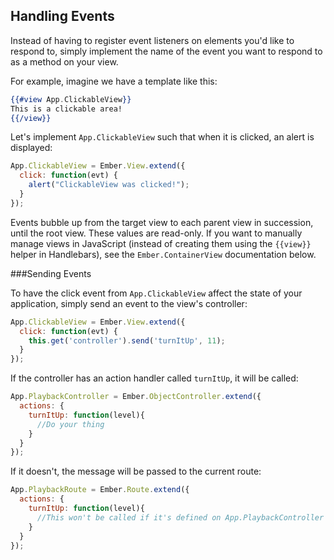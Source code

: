 ## Handling Events

Instead of having to register event listeners on elements you'd like to
respond to, simply implement the name of the event you want to respond to
as a method on your view.

For example, imagine we have a template like this:

```handlebars
{{#view App.ClickableView}}
This is a clickable area!
{{/view}}
```

Let's implement `App.ClickableView` such that when it is
clicked, an alert is displayed:

```javascript
App.ClickableView = Ember.View.extend({
  click: function(evt) {
    alert("ClickableView was clicked!");
  }
});
```

Events bubble up from the target view to each parent view in succession,
until the root view. These values are read-only. If you want to
manually manage views in JavaScript (instead of creating them using
the `{{view}}` helper in Handlebars), see the `Ember.ContainerView`
documentation below.

###Sending Events

To have the click event from `App.ClickableView` affect the state of your application, simply send an event to the view's controller:

````javascript
App.ClickableView = Ember.View.extend({
  click: function(evt) {
    this.get('controller').send('turnItUp', 11);
  }
});
````

If the controller has an action handler called `turnItUp`, it will be called:


````javascript
App.PlaybackController = Ember.ObjectController.extend({
  actions: {
    turnItUp: function(level){
      //Do your thing
    }
  }
});
````

If it doesn't, the message will be passed to the current route:

````javascript
App.PlaybackRoute = Ember.Route.extend({
  actions: {
    turnItUp: function(level){
      //This won't be called if it's defined on App.PlaybackController
    }
  }
});
````

